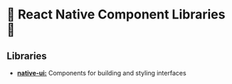 # 📱 React Native Component Libraries 📱

## Libraries

- [**native-ui:**](https://github.com/leofernandesbh/npm-libs/tree/6a94b4478deaeda727ea939f273bd775d98b9307/native-ui) Components for building and styling interfaces